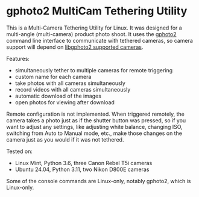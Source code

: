 # gphoto2 MultiCam Tethering Utility
This is a Multi-Camera Tethering Utility for Linux. It was designed for a multi-angle (multi-camera) product photo shoot. It uses the [gphoto2](http://gphoto.org/doc/manual/using-gphoto2.html) command line interface to communicate with tethered cameras, so camera support will depend on [libgphoto2 supported cameras](http://gphoto.org/proj/libgphoto2/support.php).

Features:
- simultaneously tether to multiple cameras for remote triggering
- custom name for each camera
- take photos with all cameras simultaneously
- record videos with all cameras simultaneously
- automatic download of the images
- open photos for viewing after download

Remote configuration is not implemented. When triggered remotely, the camera takes a photo just as if the shutter button was pressed, so if you want to adjust any settings, like adjusting white balance, changing ISO, switching from Auto to Manual mode, etc., make those changes on the camera just as you would if it was not tethered.

Tested on:
- Linux Mint, Python 3.6, three Canon Rebel T5i cameras
- Ubuntu 24.04, Python 3.11, two Nikon D800E cameras

Some of the console commands are Linux-only, notably gphoto2, which is Linux-only.

